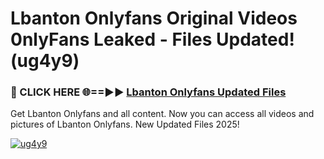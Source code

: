 # Lbanton Onlyfans Original Videos 0nlyFans Leaked - Files Updated! (ug4y9)

<h3>🔴 CLICK HERE 🌐==►► <a href="https://tinyurl.com/ehrbuxhb" rel="nofollow">Lbanton Onlyfans Updated Files</a></h3>

Get Lbanton Onlyfans and all content. Now you can access all videos and pictures of Lbanton Onlyfans. New Updated Files 2025!

[![ug4y9](https://i.imgur.com/lVYEuWS.gif)](https://tinyurl.com/ehrbuxhb)

